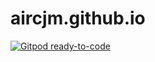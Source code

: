 # aircjm.github.io




[![Gitpod ready-to-code](https://img.shields.io/badge/Gitpod-ready--to--code-blue?logo=gitpod)](https://gitpod.io/#https://github.com/aircjm/aircjm.github.io.gogs)
